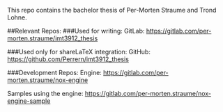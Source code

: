 This repo contains the bachelor thesis of Per-Morten Straume and Trond Lohne.

##Relevant Repos:
###Used for writing:
GitLab: https://gitlab.com/per-morten.straume/imt3912_thesis

###Used only for shareLaTeX integration:
GitHub: https://github.com/Perrern/imt3912_thesis

###Development Repos:
Engine: https://gitlab.com/per-morten.straume/nox-engine

Samples using the engine: https://gitlab.com/per-morten.straume/nox-engine-sample

